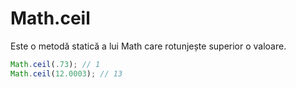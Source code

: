 # Math.ceil

Este o metodă statică a lui Math care rotunjește superior o valoare.

```js
Math.ceil(.73); // 1
Math.ceil(12.0003); // 13
```
